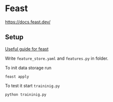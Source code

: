 # Feast

https://docs.feast.dev/


## Setup
[Useful guide for feast](https://kedion.medium.com/creating-a-feature-store-with-feast-part-1-37c380223e2f)

Write `feature_store.yaml` and `features.py` in folder. 

To init data storage run 

    feast apply

To test it start `traininig.py`

    python traininig.py